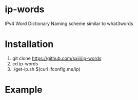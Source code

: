 # ip-words
IPv4 Word Dictionary Naming scheme similar to what3words

# Installation
1) git clone https://github.com/sxiii/ip-words
2) cd ip-words
3) ./get-ip.sh $(curl ifconfig.me/ip)

# Example
